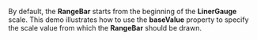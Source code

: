 By&nbsp;default, the **RangeBar** starts from the beginning of&nbsp;the **LinerGauge** scale. This demo illustrates how to&nbsp;use the **baseValue** property to&nbsp;specify the scale value from which the **RangeBar** should be&nbsp;drawn.
<!--split-->